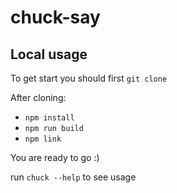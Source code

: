# chuck-say

## Local usage
To get start you should first `git clone`

After cloning:
* `npm install`
* `npm run build`
* `npm link`

You are ready to go :)

 run `chuck --help` to see usage

